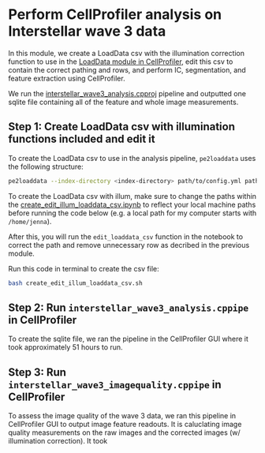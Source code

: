 # Perform CellProfiler analysis on Interstellar wave 3 data

In this module, we create a LoadData csv with the illumination correction function to use in the [LoadData module in CellProfiler](https://cellprofiler-manual.s3.amazonaws.com/CPmanual/LoadData.html), edit this csv to contain the correct pathing and rows, and perform IC, segmentation, and feature extraction using CellProfiler.

We run the [interstellar_wave3_analysis.cpproj](interstellar_wave1_analysis.cpproj) pipeline and outputted one sqlite file containing all of the feature and whole image measurements. 


## Step 1: Create LoadData csv with illumination functions included and edit it

To create the LoadData csv to use in the analysis pipeline, `pe2loaddata` uses the following structure:

```sh
pe2loaddata --index-directory <index-directory> path/to/config.yml path/to/output.csv --illum --illum-directory <illum-directory> --plate-id <plate-id> --illum-output output_with_illum.csv
```

To create the LoadData csv with illum, make sure to change the paths within the [create_edit_illum_loaddata_csv.ipynb](create_edit_illum_loaddata_csv.ipynb) to reflect your local machine paths before running the code below (e.g. a local path for my computer starts with `/home/jenna`).

After this, you will run the `edit_loaddata_csv` function in the notebook to correct the path and remove unnecessary row as decribed in the previous module.

Run this code in terminal to create the csv file:

```sh
bash create_edit_illum_loaddata_csv.sh
```

## Step 2: Run `interstellar_wave3_analysis.cppipe` in CellProfiler

To create the sqlite file, we ran the pipeline in the CellProfiler GUI where it took approximately 51 hours to run.

## Step 3: Run `interstellar_wave3_imagequality.cppipe` in CellProfiler

To assess the image quality of the wave 3 data, we ran this pipeline in CellProfiler GUI to output image feature readouts. 
It is caluclating image quality measurements on the raw images and the corrected images (w/ illumination correction).
It took
